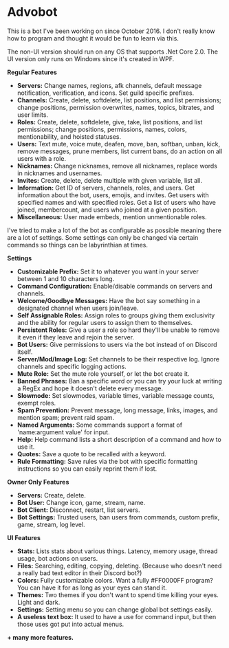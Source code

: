 # Advobot
This is a bot I've been working on since October 2016. I don't really know how to program and thought it would be fun to learn via this.

The non-UI version should run on any OS that supports .Net Core 2.0. The UI version only runs on Windows since it's created in WPF.

**Regular Features**
* **Servers:** Change names, regions, afk channels, default message notification, verification, and icons. Set guild specific prefixes.
* **Channels:** Create, delete, softdelete, list positions, and list permissions; change positions, permission overwrites, names, topics, bitrates, and user limits.
* **Roles:** Create, delete, softdelete, give, take, list positions, and list permissions; change positions, permissions, names, colors, mentionability, and hoisted statuses.
* **Users:** Text mute, voice mute, deafen, move, ban, softban, unban, kick, remove messages, prune members, list current bans, do an action on all users with a role.
* **Nicknames:** Change nicknames, remove all nicknames, replace words in nicknames and usernames.
* **Invites:** Create, delete, delete multiple with given variable, list all.
* **Information:** Get ID of servers, channels, roles, and users. Get information about the bot, users, emojis, and invites. Get users with specified names and with specified roles. Get a list of users who have joined, membercount, and users who joined at a given position.
* **Miscellaneous:** User made embeds, mention unmentionable roles.

I've tried to make a lot of the bot as configurable as possible meaning there are a lot of settings. Some settings can only be changed via certain commands so things can be labyrinthian at times.

**Settings**
* **Customizable Prefix:** Set it to whatever you want in your server between 1 and 10 characters long.
* **Command Configuration:** Enable/disable commands on servers and channels.
* **Welcome/Goodbye Messages:** Have the bot say something in a designated channel when users join/leave.
* **Self Assignable Roles:** Assign roles to groups giving them exclusivity and the ability for regular users to assign them to themselves.
* **Persistent Roles:** Give a user a role so hard they'll be unable to remove it even if they leave and rejoin the server.
* **Bot Users:** Give permissions to users via the bot instead of on Discord itself.
* **Server/Mod/Image Log:** Set channels to be their respective log. Ignore channels and specific logging actions.
* **Mute Role:** Set the mute role yourself, or let the bot create it. 
* **Banned Phrases:** Ban a specific word or you can try your luck at writing a RegEx and hope it doesn't delete every message.
* **Slowmode:** Set slowmodes, variable times, variable message counts, exempt roles.
* **Spam Prevention:** Prevent message, long message, links, images, and mention spam; prevent raid spam.
* **Named Arguments:** Some commands support a format of 'name:argument value' for input.
* **Help:** Help command lists a short description of a command and how to use it.
* **Quotes:** Save a quote to be recalled with a keyword.
* **Rule Formatting:** Save rules via the bot with specific formatting instructions so you can easily reprint them if lost.

**Owner Only Features**
* **Servers:** Create, delete.
* **Bot User:** Change icon, game, stream, name.
* **Bot Client:** Disconnect, restart, list servers.
* **Bot Settings:** Trusted users, ban users from commands, custom prefix, game, stream, log level.

**UI Features**
* **Stats:** Lists stats about various things. Latency, memory usage, thread usage, bot actions on users.
* **Files:** Searching, editing, copying, deleting. (Because who doesn't need a really bad text editor in their Discord bot?)
* **Colors:** Fully customizable colors. Want a fully #FF0000FF program? You can have it for as long as your eyes can stand it.
* **Themes:** Two themes if you don't want to spend time killing your eyes. Light and dark.
* **Settings:** Setting menu so you can change global bot settings easily.
* **A useless text box:** It used to have a use for command input, but then those uses got put into actual menus.

**+ many more features.**
